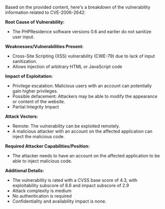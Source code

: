 Based on the provided content, here's a breakdown of the vulnerability information related to CVE-2006-2642:

**Root Cause of Vulnerability:**

*   The PHPResidence software versions 0.6 and earlier do not sanitize user input.

**Weaknesses/Vulnerabilities Present:**

*   Cross-Site Scripting (XSS) vulnerability (CWE-79) due to lack of input sanitization.
*   Allows injection of arbitrary HTML or JavaScript code

**Impact of Exploitation:**

*   Privilege escalation:  Malicious users with an account can potentially gain higher privileges.
*   Possible defacement:  Attackers may be able to modify the appearance or content of the website.
*   Partial Integrity Impact

**Attack Vectors:**

*   Remote: The vulnerability can be exploited remotely.
*   A malicious attacker with an account on the affected application can inject the malicious code.

**Required Attacker Capabilities/Position:**

*   The attacker needs to have an account on the affected application to be able to inject malicious code.

**Additional Details:**
*  The vulnerability is rated with a CVSS base score of 4.3, with exploitability subscore of 8.6 and impact subscore of 2.9
*  Attack complexity is medium
* No authentication is required
*  Confidentiality and availability impact is none.